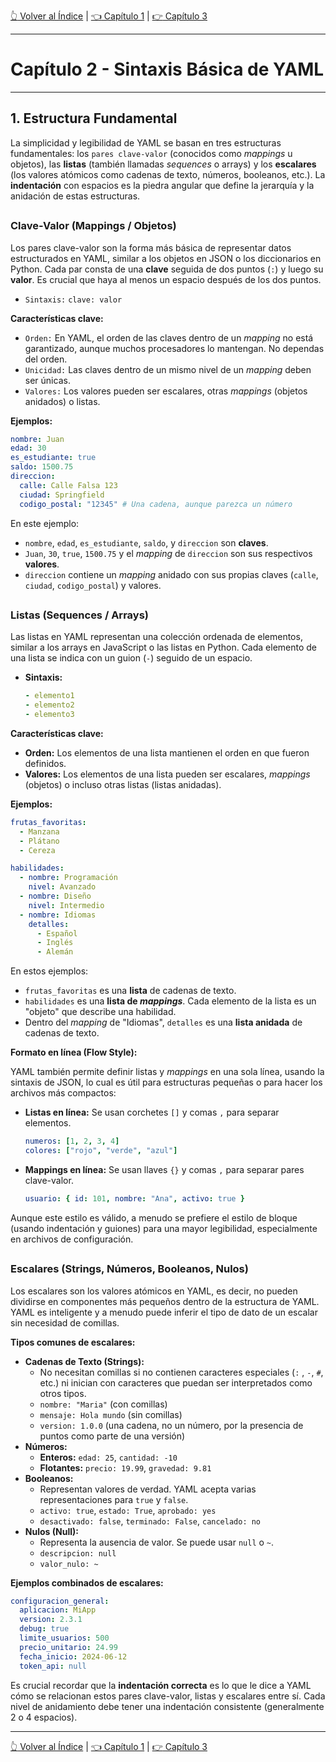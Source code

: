 [:point_up_2: Volver al Índice](README.md) | [:point_left: Capítulo 1](capitulo-1.md) | [:point_right: Capítulo 3](capitulo-3.md)

---

# Capítulo 2 - Sintaxis Básica de YAML

---

## 1. Estructura Fundamental

La simplicidad y legibilidad de YAML se basan en tres estructuras fundamentales: los `pares clave-valor` (conocidos como *mappings* u objetos), las **listas** (también llamadas *sequences* o arrays) y los **escalares** (los valores atómicos como cadenas de texto, números, booleanos, etc.). La **indentación** con espacios es la piedra angular que define la jerarquía y la anidación de estas estructuras.

##
### Clave-Valor (Mappings / Objetos)

Los pares clave-valor son la forma más básica de representar datos estructurados en YAML, similar a los objetos en JSON o los diccionarios en Python. Cada par consta de una **clave** seguida de dos puntos (`:`) y luego su **valor**. Es crucial que haya al menos un espacio después de los dos puntos.

* `Sintaxis:` `clave: valor`

**Características clave:**

* `Orden:` En YAML, el orden de las claves dentro de un *mapping* no está garantizado, aunque muchos procesadores lo mantengan. No dependas del orden.
* `Unicidad:` Las claves dentro de un mismo nivel de un *mapping* deben ser únicas.
* `Valores:` Los valores pueden ser escalares, otras *mappings* (objetos anidados) o listas.

**Ejemplos:**

```yaml
nombre: Juan
edad: 30
es_estudiante: true
saldo: 1500.75
direccion:
  calle: Calle Falsa 123
  ciudad: Springfield
  codigo_postal: "12345" # Una cadena, aunque parezca un número
```

En este ejemplo:
* `nombre`, `edad`, `es_estudiante`, `saldo`, y `direccion` son **claves**.
* `Juan`, `30`, `true`, `1500.75` y el *mapping* de `direccion` son sus respectivos **valores**.
* `direccion` contiene un *mapping* anidado con sus propias claves (`calle`, `ciudad`, `codigo_postal`) y valores.

##
### Listas (Sequences / Arrays)

Las listas en YAML representan una colección ordenada de elementos, similar a los arrays en JavaScript o las listas en Python. Cada elemento de una lista se indica con un guion (`-`) seguido de un espacio.

* **Sintaxis:**
    ```yaml
    - elemento1
    - elemento2
    - elemento3
    ```

**Características clave:**

* **Orden:** Los elementos de una lista mantienen el orden en que fueron definidos.
* **Valores:** Los elementos de una lista pueden ser escalares, *mappings* (objetos) o incluso otras listas (listas anidadas).

**Ejemplos:**

```yaml
frutas_favoritas:
  - Manzana
  - Plátano
  - Cereza

habilidades:
  - nombre: Programación
    nivel: Avanzado
  - nombre: Diseño
    nivel: Intermedio
  - nombre: Idiomas
    detalles:
      - Español
      - Inglés
      - Alemán
```

En estos ejemplos:
* `frutas_favoritas` es una **lista** de cadenas de texto.
* `habilidades` es una **lista de *mappings***. Cada elemento de la lista es un "objeto" que describe una habilidad.
* Dentro del *mapping* de "Idiomas", `detalles` es una **lista anidada** de cadenas de texto.

**Formato en línea (Flow Style):**

YAML también permite definir listas y *mappings* en una sola línea, usando la sintaxis de JSON, lo cual es útil para estructuras pequeñas o para hacer los archivos más compactos:

* **Listas en línea:** Se usan corchetes `[]` y comas `,` para separar elementos.
    ```yaml
    numeros: [1, 2, 3, 4]
    colores: ["rojo", "verde", "azul"]
    ```
* **Mappings en línea:** Se usan llaves `{}` y comas `,` para separar pares clave-valor.
    ```yaml
    usuario: { id: 101, nombre: "Ana", activo: true }
    ```
Aunque este estilo es válido, a menudo se prefiere el estilo de bloque (usando indentación y guiones) para una mayor legibilidad, especialmente en archivos de configuración.

##
### Escalares (Strings, Números, Booleanos, Nulos)

Los escalares son los valores atómicos en YAML, es decir, no pueden dividirse en componentes más pequeños dentro de la estructura de YAML. YAML es inteligente y a menudo puede inferir el tipo de dato de un escalar sin necesidad de comillas.

**Tipos comunes de escalares:**

* **Cadenas de Texto (Strings):**
    * No necesitan comillas si no contienen caracteres especiales (`:` , `-`, `#`, etc.) ni inician con caracteres que puedan ser interpretados como otros tipos.
    * `nombre: "Maria"` (con comillas)
    * `mensaje: Hola mundo` (sin comillas)
    * `version: 1.0.0` (una cadena, no un número, por la presencia de puntos como parte de una versión)
* **Números:**
    * **Enteros:** `edad: 25`, `cantidad: -10`
    * **Flotantes:** `precio: 19.99`, `gravedad: 9.81`
* **Booleanos:**
    * Representan valores de verdad. YAML acepta varias representaciones para `true` y `false`.
    * `activo: true`, `estado: True`, `aprobado: yes`
    * `desactivado: false`, `terminado: False`, `cancelado: no`
* **Nulos (Null):**
    * Representa la ausencia de valor. Se puede usar `null` o `~`.
    * `descripcion: null`
    * `valor_nulo: ~`

**Ejemplos combinados de escalares:**

```yaml
configuracion_general:
  aplicacion: MiApp
  version: 2.3.1
  debug: true
  limite_usuarios: 500
  precio_unitario: 24.99
  fecha_inicio: 2024-06-12
  token_api: null
```

Es crucial recordar que la **indentación correcta** es lo que le dice a YAML cómo se relacionan estos pares clave-valor, listas y escalares entre sí. Cada nivel de anidamiento debe tener una indentación consistente (generalmente 2 o 4 espacios).

---

[:point_up_2: Volver al Índice](README.md) | [:point_left: Capítulo 1](capitulo-1.md) | [:point_right: Capítulo 3](capitulo-3.md)
